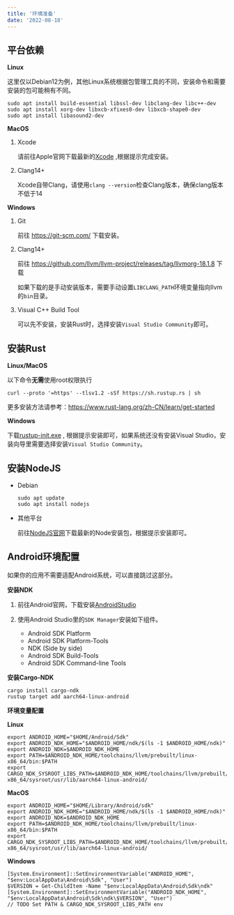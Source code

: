 ```yaml
---
title: '环境准备'
date: '2022-08-18'
---
```


## 平台依赖
**Linux**

  这里仅以Debian12为例，其他Linux系统根据包管理工具的不同，安装命令和需要安装的包可能稍有不同。
  ```
  sudo apt install build-essential libssl-dev libclang-dev libc++-dev
  sudo apt install xorg-dev libxcb-xfixes0-dev libxcb-shape0-dev
  sudo apt install libasound2-dev
  ```
**MacOS**

  1. Xcode

     请前往Apple官网下载最新的[Xcode](https://apps.apple.com/gb/app/xcode/id497799835?mt=12) ,根据提示完成安装。

  2. Clang14+

     Xcode自带Clang，请使用`clang --version`检查Clang版本，确保clang版本不低于14

**Windows**

  1. Git

     前往 https://git-scm.com/ 下载安装。

  2. Clang14+
  
     前往 https://github.com/llvm/llvm-project/releases/tag/llvmorg-18.1.8 下载

     如果下载的是手动安装版本，需要手动设置`LIBCLANG_PATH`环境变量指向llvm的`bin`目录。

  3. Visual C++ Build Tool 

     可以先不安装，安装Rust时，选择安装`Visual Studio Community`即可。

## 安装Rust

**Linux/MacOS**

  以下命令**无需**使用root权限执行
  ```
  curl --proto '=https' --tlsv1.2 -sSf https://sh.rustup.rs | sh
  ```
  更多安装方法请参考：https://www.rust-lang.org/zh-CN/learn/get-started

**Windows**

  下载[rustup-init.exe](https://static.rust-lang.org/rustup/dist/i686-pc-windows-gnu/rustup-init.exe) , 根据提示安装即可，如果系统还没有安装Visual Studio，安装向导里需要选择安装`Visual Studio Community`。

## 安装NodeJS

* Debian
  ```
  sudo apt update
  sudo apt install nodejs
  ```
* 其他平台

  前往[NodeJS官网](https://nodejs.org/)下载最新的Node安装包，根据提示安装即可。
  
  
## Android环境配置

如果你的应用不需要适配Android系统，可以直接跳过这部分。

**安装NDK**

1. 前往Android官网，下载安装[AndroidStudio](https://developer.android.com/studio)

2. 使用Android Studio里的`SDK Manager`安装如下组件。

   * Android SDK Platform
   * Android SDK Platform-Tools
   * NDK (Side by side)
   * Android SDK Build-Tools
   * Android SDK Command-line Tools

**安装Cargo-NDK**

```
cargo install cargo-ndk
rustup target add aarch64-linux-android
```

**环境变量配置**

**Linux**

```
export ANDROID_HOME="$HOME/Android/Sdk"
export ANDROID_NDK_HOME="$ANDROID_HOME/ndk/$(ls -1 $ANDROID_HOME/ndk)"
export ANDROID_NDK=$ANDROID_NDK_HOME
export PATH=$ANDROID_NDK_HOME/toolchains/llvm/prebuilt/linux-x86_64/bin:$PATH
export CARGO_NDK_SYSROOT_LIBS_PATH=$ANDROID_NDK_HOME/toolchains/llvm/prebuilt/linux-x86_64/sysroot/usr/lib/aarch64-linux-android/
```

**MacOS**

```
export ANDROID_HOME="$HOME/Library/Android/sdk"
export ANDROID_NDK_HOME="$ANDROID_HOME/ndk/$(ls -1 $ANDROID_HOME/ndk)"
export ANDROID_NDK=$ANDROID_NDK_HOME
export PATH=$ANDROID_NDK_HOME/toolchains/llvm/prebuilt/linux-x86_64/bin:$PATH
export CARGO_NDK_SYSROOT_LIBS_PATH=$ANDROID_NDK_HOME/toolchains/llvm/prebuilt/linux-x86_64/sysroot/usr/lib/aarch64-linux-android/
```

**Windows**

```
[System.Environment]::SetEnvironmentVariable("ANDROID_HOME", "$env:LocalAppData\Android\Sdk", "User")
$VERSION = Get-ChildItem -Name "$env:LocalAppData\Android\Sdk\ndk"
[System.Environment]::SetEnvironmentVariable("ANDROID_NDK_HOME", "$env:LocalAppData\Android\Sdk\ndk\$VERSION", "User")
// TODO Set PATH & CARGO_NDK_SYSROOT_LIBS_PATH env
```